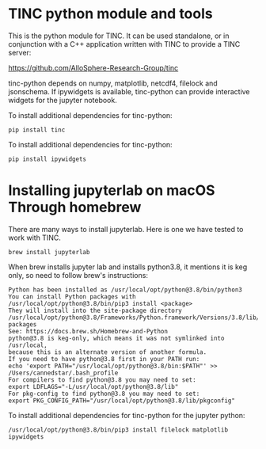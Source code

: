 # TINC python module and tools

This is the python module for TINC. It can be used standalone, or in conjunction with a C++ application written with TINC to provide a TINC server:

https://github.com/AlloSphere-Research-Group/tinc

tinc-python depends on numpy, matplotlib, netcdf4, filelock and jsonschema. If ipywidgets is available, tinc-python can provide interactive widgets for the jupyter notebook.

To install additional dependencies for tinc-python:
```
pip install tinc
```

To install additional dependencies for tinc-python:
```
pip install ipywidgets
```

# Installing jupyterlab on macOS Through homebrew
There are many ways to install jupyterlab. Here is one we have tested to work with TINC.
```
brew install jupyterlab
```

When brew installs jupyter lab and installs python3.8, it mentions it is keg only, so need to follow brew's instructions:
```
Python has been installed as /usr/local/opt/python@3.8/bin/python3
You can install Python packages with /usr/local/opt/python@3.8/bin/pip3 install <package>
They will install into the site-package directory
/usr/local/opt/python@3.8/Frameworks/Python.framework/Versions/3.8/lib/python3.8/site-packages
See: https://docs.brew.sh/Homebrew-and-Python
python@3.8 is keg-only, which means it was not symlinked into /usr/local,
because this is an alternate version of another formula.
If you need to have python@3.8 first in your PATH run:
echo 'export PATH="/usr/local/opt/python@3.8/bin:$PATH"' >> /Users/cannedstar/.bash_profile
For compilers to find python@3.8 you may need to set:
export LDFLAGS="-L/usr/local/opt/python@3.8/lib"
For pkg-config to find python@3.8 you may need to set:
export PKG_CONFIG_PATH="/usr/local/opt/python@3.8/lib/pkgconfig"
```

To install additional dependencies for tinc-python for the jupyter python:
```
/usr/local/opt/python@3.8/bin/pip3 install filelock matplotlib ipywidgets
```
